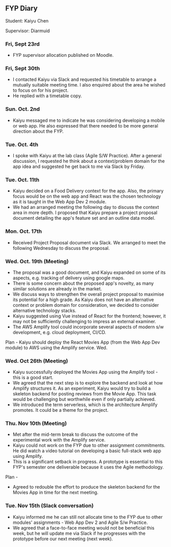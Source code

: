 ## FYP Diary

Student: Kaiyu Chen

Supervisor: Diarmuid

### Fri, Sept 23rd

+ FYP supervisor allocation published on Moodle.

### Fri, Sept 30th

+ I contacted Kaiyu via Slack and requested his timetable to arrange a mutually suitable meeting time. I also enquired about the area he wished to focus on for his project. 
+ He replied with a timetable copy.

### Sun. Oct. 2nd

+ Kaiyu messaged me to indicate he was considering developing a mobile or web app. He also expressed that there needed to be more general direction about the FYP.

### Tue. Oct. 4th

+ I spoke with Kaiyu at the lab class (Agile S/W Practice). After a general discussion, I requested he think about a context/problem domain for the app idea and suggested he get back to me via Slack by Friday.

### Tue. Oct. 11th

+ Kaiyu decided on a Food Delivery context for the app. Also, the primary focus would be on the web app and React was the chosen technology as it is taught in the Web App Dev 2 module.
+ We had an arranged meeting the following day to discuss the context area in more depth. I proposed that Kaiyu prepare a project proposal document detailing the app's feature set and an outline data model.

### Mon. Oct. 17th

+ Received Project Proposal document via Slack. We arranged to meet the following Wednesday to discuss the proposal.

### Wed. Oct. 19th (Meeting)

+ The proposal was a good document, and Kaiyu expanded on some of its aspects, e.g. tracking of delivery using google maps. 
+ There is some concern about the proposed app's novelty, as many similar solutions are already in the market.
+ We discuss ways to strengthen the overall project proposal to maximise its potential for a high grade. As Kaiyu does not have an alternative context or problem domain for consideration, we decided to consider alternative technology stacks. 
+ Kaiyu suggested using Vue instead of React for the frontend; however, it may not be sufficiently challenging to impress an external examiner.
+ The AWS Amplify tool could incorporate several aspects of modern s/w development, e.g. cloud deployment, CI/CD.

Plan - Kaiyu should deploy the React Movies App (from the Web App Dev module) to AWS using the Amplify service.
Wed. 


### Wed. Oct 26th (Meeting)
+ Kaiyu successfully deployed the Movies App using the Amplify tool - this is a good start.
+ We agreed that the next step is to explore the backend and look at how Amplify structures it. As an experiment,
Kaiyu would try to build a skeleton backend for posting reviews from the Movie App. This task would be challenging but worthwhile even if only partially achieved. 
+ We introduced the term serverless, which is the architecture Amplify promotes. It could be a theme for the project.

### Thu. Nov 10th  (Meeting)

+ Met after the mid-term break to discuss the outcome of the experimental work with the Amplify service. 
+ Kaiyu could not work on the FYP due to other assignment commitments. He did watch a video tutorial on developing a basic full-stack web app using Amplify.
+ This is a significant setback in progress. A prototype is essential to this FYP's semester one deliverable because it uses the Agile methodology.

Plan - 
+ Agreed to redouble the effort to produce the skeleton backend for the Movies App in time for the next meeting.

### Tue. Nov 15th  (Slack conversation)
+ Kaiyu informed me he can still not allocate time to the FYP due to other modules' assignments - Web App Dev 2 and Agile S/w Practice.
+ We agreed that a face-to-face meeting would not be beneficial this week, but he will update me via Slack if he progresses with the prototype before our next meeting (next week).

